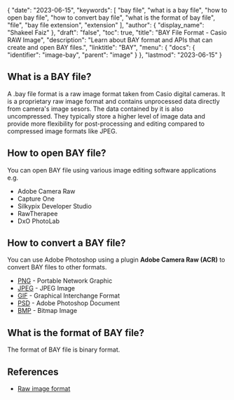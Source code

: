 {
  "date": "2023-06-15",
  "keywords": [
    "bay file",
    "what is a bay file",
    "how to open bay file",
    "how to convert bay file",
    "what is the format of bay file",
    "file",
    "bay file extension",
    "extension"
  ],
  "author": {
    "display_name": "Shakeel Faiz"
  },
  "draft": "false",
  "toc": true,
  "title": "BAY File Format - Casio RAW Image",
  "description": "Learn about BAY format and APIs that can create and open BAY files.",
  "linktitle": "BAY",
  "menu": {
    "docs": {
      "identifier": "image-bay",
      "parent": "image"
    }
  },
  "lastmod": "2023-06-15"
}

## What is a BAY file?

A .bay file format is a raw image format taken from Casio digital cameras. It is a proprietary raw image format and contains unprocessed data directly from camera's image sesors.  The data contained by it is also uncompressed. They typically store a higher level of image data and provide more flexibility for post-processing and editing compared to compressed image formats like JPEG.

## How to open BAY file?

You can open BAY file using various image editing software applications e.g.

- Adobe Camera Raw
- Capture One
- Silkypix Developer Studio
- RawTherapee
- DxO PhotoLab

## How to convert a BAY file?

You can use Adobe Photoshop using a plugin **Adobe Camera Raw (ACR)** to convert BAY files to other formats.

- [PNG](/image/png/) - Portable Network Graphic
- [JPEG](/image/jpeg/) - JPEG Image
- [GIF](/image/gif/) - Graphical Interchange Format
- [PSD](/image/psd/) - Adobe Photoshop Document
- [BMP](/image/bmp/) - Bitmap Image

## What is the format of BAY file?

The format of BAY file is binary format.

## References
* [Raw image format](https://en.wikipedia.org/wiki/Raw_image_format)
